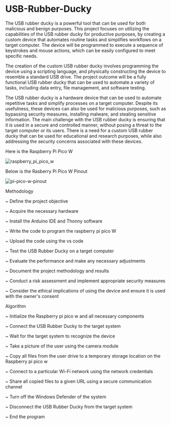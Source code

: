 # USB-Rubber-Ducky




The USB rubber ducky is a powerful tool that can be used for both malicious and benign purposes. This project focuses on utilizing the capabilities of the USB rubber ducky for productive purposes, by creating a custom device that automates routine tasks and simplifies workflows on a target computer. The device will be programmed to execute a sequence of keystrokes and mouse actions, which can be easily configured to meet specific needs. 

The creation of the custom USB rubber ducky involves programming the device using a scripting language, and physically constructing the device to resemble a standard USB drive. The project outcome will be a fully functional USB rubber ducky that can be used to automate a variety of tasks, including data entry, file management, and software testing.




The USB rubber ducky is a hardware device that can be used to automate repetitive tasks and simplify processes on a target computer. Despite its usefulness, these devices can also be used for malicious purposes, such as bypassing security measures, installing malware, and stealing sensitive information.
The main challenge with the USB rubber ducky is ensuring that it is used in a secure and controlled manner, without posing a threat to the target computer or its users. There is a need for a custom USB rubber ducky that can be used for educational and research purposes, while also addressing the security concerns associated with these devices.




Here is the Raspberry Pi Pico W 

![raspberry_pi_pico_w](https://github.com/Vaibhav1730/USB-Rubber-Ducky/assets/116676361/17a0a619-b9e0-42ac-b235-4ac7484f72d5)

Below is the Rasberry Pi Pico W Pinout

![pi-pico-w-pinout](https://github.com/Vaibhav1730/USB-Rubber-Ducky/assets/116676361/89a68042-315e-4d66-8ffc-9ff23a5ab13d)


Methodology

~	Define the project objective

~ Acquire the necessary hardware

~ Install the Arduino IDE and Thonny software

~ Write the code to program the raspberry pi pico W

~ Upload the code using the vs code

~ Test the USB Rubber Ducky on a target computer

~ Evaluate the performance and make any necessary adjustments

~ Document the project methodology and results

~ Conduct a risk assessment and implement appropriate security measures

~ Consider the ethical implications of using the device and ensure it is used with the owner's consent


Algorithm 

~ Initialize the Raspberry pi pico w and all necessary components

~ Connect the USB Rubber Ducky to the target system

~ Wait for the target system to recognize the device

~ Take a picture of the user using the camera module

~ Copy all files from the user drive to a temporary storage location on the Raspberry pi pico w

~ Connect to a particular Wi-Fi network using the network credentials

~ Share all copied files to a given URL using a secure communication channel

~ Turn off the Windows Defender of the system

~ Disconnect the USB Rubber Ducky from the target system

~ End the program








